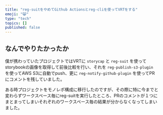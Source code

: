 ```yaml
---
title: "reg-suitをやめてGithub Actionsとreg-cliを使ってVRTをする"
emoji: "😸"
type: "tech"
topics: []
published: false
---
```


## なんでやりたかったか

僕が携わっていたプロジェクトではVRTに `storycap` と `reg-suit` を使ってstorybookの画像を取得して前後比較を行い、それを `reg-publish-s3-plugin` を使ってAWS S3に自動でpush、更に `reg-notify-github-plugin` を使ってPRにコメントを残していました。

ある時プロジェクトをモノレポ構成に移行したのですが、その際に特に今までと変わらずワークスペース毎にreg-suitを実行したところ、PRのコメントが１つにまとまってしまいそれぞれのワークスペース毎の結果が分からなくなってしまいました。
